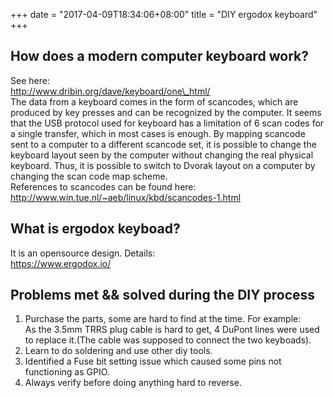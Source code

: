 +++
date = "2017-04-09T18:34:06+08:00"
title = "DIY ergodox keyboard"
+++

## How does a modern computer keyboard work?
See here:  
http://www.dribin.org/dave/keyboard/one\_html/  
The data from a keyboard comes in the form of scancodes, which are produced by key presses and can be recognized by the computer. It seems that the USB protocol used for keyboard has a limitation of 6 scan codes for a single transfer, which in most cases is enough.
By mapping scancode sent to a computer to a different scancode set, it is possible to change the keyboard layout seen by the computer without changing the real physical keyboard.
Thus, it is possible to switch to Dvorak layout on a computer by changing the scan code map scheme.  
References to scancodes can be found here:  
http://www.win.tue.nl/~aeb/linux/kbd/scancodes-1.html

## What is ergodox keyboad?
It is an opensource design. Details:  
https://www.ergodox.io/

## Problems met && solved during the DIY process
1. Purchase the parts, some are hard to find at the time. For example:  
   As the 3.5mm TRRS plug cable is hard to get, 4 DuPont lines were used to replace it.(The cable was supposed to connect the two keyboads).
2. Learn to do soldering and use other diy tools.
3. Identified a Fuse bit setting issue which caused some pins not functioning as GPIO.
4. Always verify before doing anything hard to reverse.


